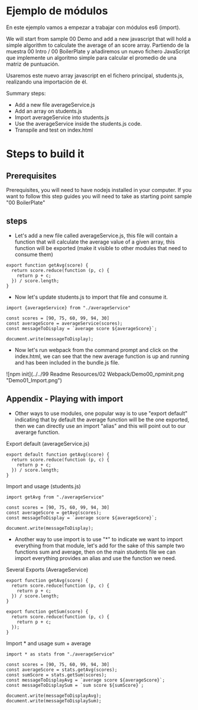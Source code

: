 # Ejemplo de módulos

En este ejemplo vamos a empezar a trabajar con módulos es6 (import).

We will start from sample 00 Demo and add a new javascript that will
hold a simple algorithm to calculate the average of an score array.
Partiendo de la muestra 00 Intro / 00 BoilerPlate y añadiremos un nuevo fichero JavaScript que
implemente un algoritmo simple para calcular el promedio de una matriz de puntuación.

Usaremos este nuevo array javascript en el fichero principal, students.js, realizando una importación de él.

Summary steps:
 - Add a new file averageService.js
 - Add an array on students.js
 - Import averageService into students.js
 - Use the averageService inside the students.js code.
 - Transpile and test on index.html


# Steps to build it

## Prerequisites

Prerequisites, you will need to have nodejs installed in your computer. If you want to follow this step guides you will need to take as starting point sample "00 BoilerPlate"

## steps

- Let's add a new file called averageService.js, this file will contain a function that will calculate the average value of a given array, this function will be exported (make it visible to other modules that need to consume them)

```
export function getAvg(score) {
  return score.reduce(function (p, c) {
    return p + c;
  }) / score.length;
}
```

- Now let's update students.js to import that file and consume it.

````
import {averageService} from "./averageService"

const scores = [90, 75, 60, 99, 94, 30]
const averageScore = averageService(scores);
const messageToDisplay = `average score ${averageScore}`;

document.write(messageToDisplay);
````

- Now let's run webpack from the command prompt and click on the index.html, we
can see that the new average function is up and running and has been included in
the bundle.js file.

![npm init](../../99 Readme Resources/02 Webpack/Demo00_npminit.png "Demo01_Import.png")

## Appendix - Playing with import

- Other ways to use modules, one popular way is to use "export default"
indicating that by default the average function will be the one exported, then
we can directly use an import "alias" and this will point out to our averarge function.

Export default (averageService.js)

````
export default function getAvg(score) {
  return score.reduce(function (p, c) {
    return p + c;
  }) / score.length;
}
````

Import and usage (students.js)

````
import getAvg from "./averageService"

const scores = [90, 75, 60, 99, 94, 30]
const averageScore = getAvg(scores);
const messageToDisplay = `average score ${averageScore}`;

document.write(messageToDisplay);
````


- Another way to use import is to use "*" to indicate we want to import everything
from that module, let's add for the sake of this sample two functions sum and average,
then on the main students file we can import everything provides an alias and use
the function we need.

Several Exports (AverageService)

````
export function getAvg(score) {
  return score.reduce(function (p, c) {
    return p + c;
  }) / score.length;
}

export function getSum(score) {
  return score.reduce(function (p, c) {
    return p + c;
  });
}
````

Import * and usage sum + average

````
import * as stats from "./averageService"

const scores = [90, 75, 60, 99, 94, 30]
const averageScore = stats.getAvg(scores);
const sumScore = stats.getSum(scores);
const messageToDisplayAvg = `average score ${averageScore}`;
const messageToDisplaySum = `sum score ${sumScore}`;

document.write(messageToDisplayAvg);
document.write(messageToDisplaySum);
````

